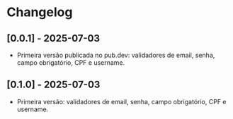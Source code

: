 # Changelog

## [0.0.1] - 2025-07-03
- Primeira versão publicada no pub.dev: validadores de email, senha, campo obrigatório, CPF e username.

## [0.1.0] - 2025-07-03
- Primeira versão: validadores de email, senha, campo obrigatório, CPF e username.